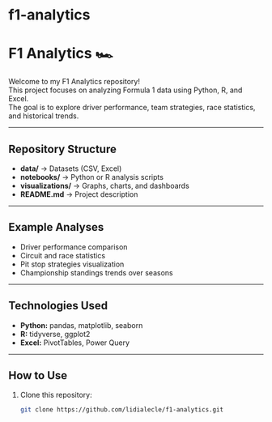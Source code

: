 # f1-analytics
# F1 Analytics 🏎️

Welcome to my F1 Analytics repository!  
This project focuses on analyzing Formula 1 data using Python, R, and Excel.  
The goal is to explore driver performance, team strategies, race statistics, and historical trends.

---

## Repository Structure

- **data/** → Datasets (CSV, Excel)  
- **notebooks/** → Python or R analysis scripts  
- **visualizations/** → Graphs, charts, and dashboards  
- **README.md** → Project description

---

## Example Analyses

- Driver performance comparison  
- Circuit and race statistics  
- Pit stop strategies visualization  
- Championship standings trends over seasons  

---

## Technologies Used

- **Python:** pandas, matplotlib, seaborn  
- **R:** tidyverse, ggplot2  
- **Excel:** PivotTables, Power Query  

---

## How to Use

1. Clone this repository:  
   ```bash
   git clone https://github.com/lidialecle/f1-analytics.git
